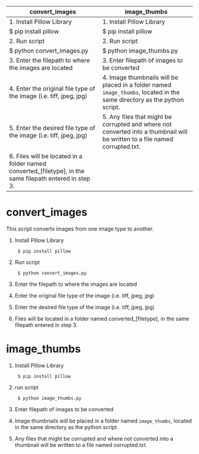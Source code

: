 |convert_images| image_thumbs |
|--|--|
|1. Install Pillow Library| 1. Install Pillow Library|
|	$ pip install pillow| 		$ pip install pillow|
|2. Run script |2. Run script |
|		$ python convert_images.py |		$ python image_thumbs.py|
|3. Enter the filepath to where the images are located |3. Enter filepath of images to be converted |
|4. Enter the original file type of the image (i.e. tiff, jpeg, jpg) |4. Image thumbnails will be placed in a folder named `image_thumbs`, located in the same directory as the python script. |
|5. Enter the desired file type of the image (i.e. tiff, jpeg, jpg) |5. Any files that might be corrupted and where not converted into a thumbnail will be written to a file named corrupted.txt. |
|6. Files will be located in a folder named converted_[filetype], in the same filepath entered in step 3.| |
# convert_images

This script converts images from one image type to another. 

1. Install Pillow Library

		$ pip install pillow

2. Run script 

		$ python convert_images.py

3. Enter the filepath to where the images are located

4. Enter the original file type of the image (i.e. tiff, jpeg, jpg)

5. Enter the desired file type of the image (i.e. tiff, jpeg, jpg)

6. Files will be located in a folder named converted_[filetype], in the same filepath 
entered in step 3.

# image_thumbs

1. Install Pillow Library

		$ pip install pillow

2. run script
	
		$ python image_thumbs.py

3. Enter filepath of images to be converted

4. Image thumbnails will be placed in a folder named `image_thumbs`, located in the same 
directory as the python script.

5. Any files that might be corrupted and where not converted into a thumbnail will be 
written to a file named corrupted.txt.
	
